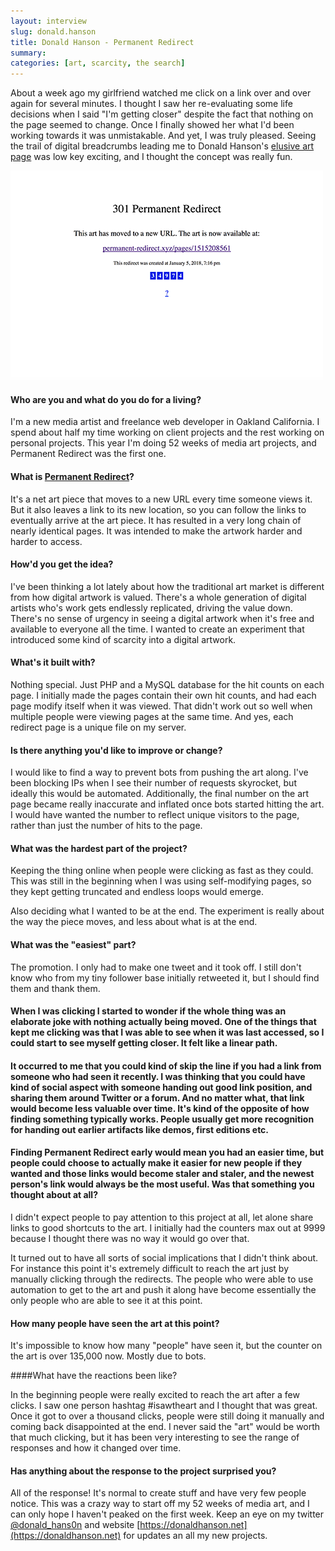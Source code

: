 ```yaml
---
layout: interview
slug: donald.hanson
title: Donald Hanson - Permanent Redirect
summary:
categories: [art, scarcity, the search]
---
```

About a week ago my girlfriend watched me click on a link over and over again for several minutes. I thought I saw her re-evaluating some life decisions when I said "I'm getting closer" despite the fact that nothing on the page seemed to change. Once I finally showed her what I'd been working towards it was unmistakable. And yet, I was truly pleased. Seeing the trail of digital breadcrumbs leading me to Donald Hanson's [elusive art page](http://permanent-redirect.xyz) was low key exciting, and I thought the concept was really fun.

<a href="/images/posts/permanent-redirect/permanent-redirect.png"><img src="/images/posts/permanent-redirect/permanent-redirect.png"></a>

#### Who are you and what do you do for a living?

I'm a new media artist and freelance web developer in Oakland California. I spend about half my time working on client projects and the rest working on personal projects. This year I'm doing 52 weeks of media art projects, and Permanent Redirect was the first one.

#### What is [Permanent Redirect](http://permanent-redirect.xyz)?

It's a net art piece that moves to a new URL every time someone views it. But it also leaves a link to its new location, so you can follow the links to eventually arrive at the art piece. It has resulted in a very long chain of nearly identical pages. It was intended to make the artwork harder and harder to access.

#### How'd you get the idea?

I've been thinking a lot lately about how the traditional art market is different from how digital artwork is valued. There's a whole generation of digital artists who's work gets endlessly replicated, driving the value down. There's no sense of urgency in seeing a digital artwork when it's free and available to everyone all the time. I wanted to create an experiment that introduced some kind of scarcity into a digital artwork.

#### What's it built with?

Nothing special. Just PHP and a MySQL database for the hit counts on each page. I initially made the pages contain their own hit counts, and had each page modify itself when it was viewed. That didn't work out so well when multiple people were viewing pages at the same time. And yes, each redirect page is a unique file on my server.

#### Is there anything you'd like to improve or change?

I would like to find a way to prevent bots from pushing the art along. I've been blocking IPs when I see their number of requests skyrocket, but ideally this would be automated. Additionally, the final number on the art page became really inaccurate and inflated once bots started hitting the art. I would have wanted the number to reflect unique visitors to the page, rather than just the number of hits to the page.


#### What was the hardest part of the project?


Keeping the thing online when people were clicking as fast as they could. This was still in the beginning when I was using self-modifying pages, so they kept getting truncated and endless loops would emerge.

Also deciding what I wanted to be at the end. The experiment is really about the way the piece moves, and less about what is at the end.

#### What was the "easiest" part?

The promotion. I only had to make one tweet and it took off. I still don't know who from my tiny follower base initially retweeted it, but I should find them and thank them.


#### When I was clicking I started to wonder if the whole thing was an elaborate joke with nothing actually being moved. One of the things that kept me clicking was that I was able to see when it was last accessed, so I could start to see myself getting closer. It felt like a linear path.

#### It occurred to me that you could kind of skip the line if you had a link from someone who had seen it recently. I was thinking that you could have kind of social aspect with someone handing out good link position, and sharing them around Twitter or a forum. And no matter what, that link would become less valuable over time. It's kind of the opposite of how finding something typically works. People usually get more recognition for handing out earlier artifacts like demos, first editions etc.

#### Finding Permanent Redirect early would mean you had an easier time, but people could choose to actually make it easier for new people if they wanted and those links would become staler and staler, and the newest person's link would always be the most useful. Was that something you thought about at all?

I didn't expect people to pay attention to this project at all, let alone share links to good shortcuts to the art. I initially had the counters max out at 9999 because I thought there was no way it would go over that.

It turned out to have all sorts of social implications that I didn't think about. For instance this point it's extremely difficult to reach the art just by manually clicking through the redirects. The people who were able to use automation to get to the art and push it along have become essentially the only people who are able to see it at this point.

#### How many people have seen the art at this point?

It's impossible to know how many "people" have seen it, but the counter on the art is over 135,000 now. Mostly due to bots.

####What have the reactions been like?

In the beginning people were really excited to reach the art after a few clicks. I saw one person hashtag #isawtheart and I thought that was great. Once it got to over a thousand clicks, people were still doing it manually and coming back disappointed at the end. I never said the "art" would be worth that much clicking, but it has been very interesting to see the range of responses and how it changed over time.

#### Has anything about the response to the project surprised you?

All of the response! It's normal to create stuff and have very few people notice. This was a crazy way to start off my 52 weeks of media art, and I can only hope I haven't peaked on the first week. Keep an eye on my twitter [@donald_hans0n](http://twitter.com/donald_hans0n) and website [https://donaldhanson.net](https://donaldhanson.net) for updates an all my new projects.
